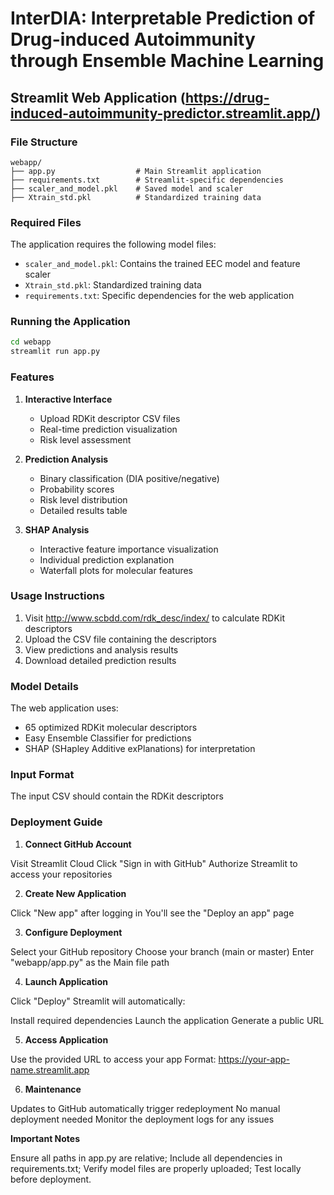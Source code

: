 
# InterDIA: Interpretable Prediction of Drug-induced Autoimmunity through Ensemble Machine Learning
## Streamlit Web Application (https://drug-induced-autoimmunity-predictor.streamlit.app/)

### File Structure
```
webapp/
├── app.py                  # Main Streamlit application
├── requirements.txt        # Streamlit-specific dependencies
├── scaler_and_model.pkl    # Saved model and scaler
├── Xtrain_std.pkl          # Standardized training data

```

### Required Files
The application requires the following model files:
- `scaler_and_model.pkl`: Contains the trained EEC model and feature scaler
- `Xtrain_std.pkl`: Standardized training data
- `requirements.txt`: Specific dependencies for the web application

### Running the Application
```bash
cd webapp
streamlit run app.py
```

### Features
1. **Interactive Interface**
   - Upload RDKit descriptor CSV files
   - Real-time prediction visualization
   - Risk level assessment

2. **Prediction Analysis**
   - Binary classification (DIA positive/negative)
   - Probability scores
   - Risk level distribution
   - Detailed results table

3. **SHAP Analysis**
   - Interactive feature importance visualization
   - Individual prediction explanation
   - Waterfall plots for molecular features

### Usage Instructions
1. Visit http://www.scbdd.com/rdk_desc/index/ to calculate RDKit descriptors
2. Upload the CSV file containing the descriptors
3. View predictions and analysis results
4. Download detailed prediction results

### Model Details
The web application uses:
- 65 optimized RDKit molecular descriptors
- Easy Ensemble Classifier for predictions
- SHAP (SHapley Additive exPlanations) for interpretation

### Input Format
The input CSV should contain the RDKit descriptors

### Deployment Guide
1. **Connect GitHub Account**

Visit Streamlit Cloud
Click "Sign in with GitHub"
Authorize Streamlit to access your repositories

2. **Create New Application**

Click "New app" after logging in
You'll see the "Deploy an app" page

3. **Configure Deployment**

Select your GitHub repository
Choose your branch (main or master)
Enter "webapp/app.py" as the Main file path

4. **Launch Application**

Click "Deploy"
Streamlit will automatically:

Install required dependencies
Launch the application
Generate a public URL

5. **Access Application**

Use the provided URL to access your app
Format: https://your-app-name.streamlit.app

6. **Maintenance**

Updates to GitHub automatically trigger redeployment
No manual deployment needed
Monitor the deployment logs for any issues

**Important Notes**

Ensure all paths in app.py are relative;
Include all dependencies in requirements.txt;
Verify model files are properly uploaded;
Test locally before deployment.
